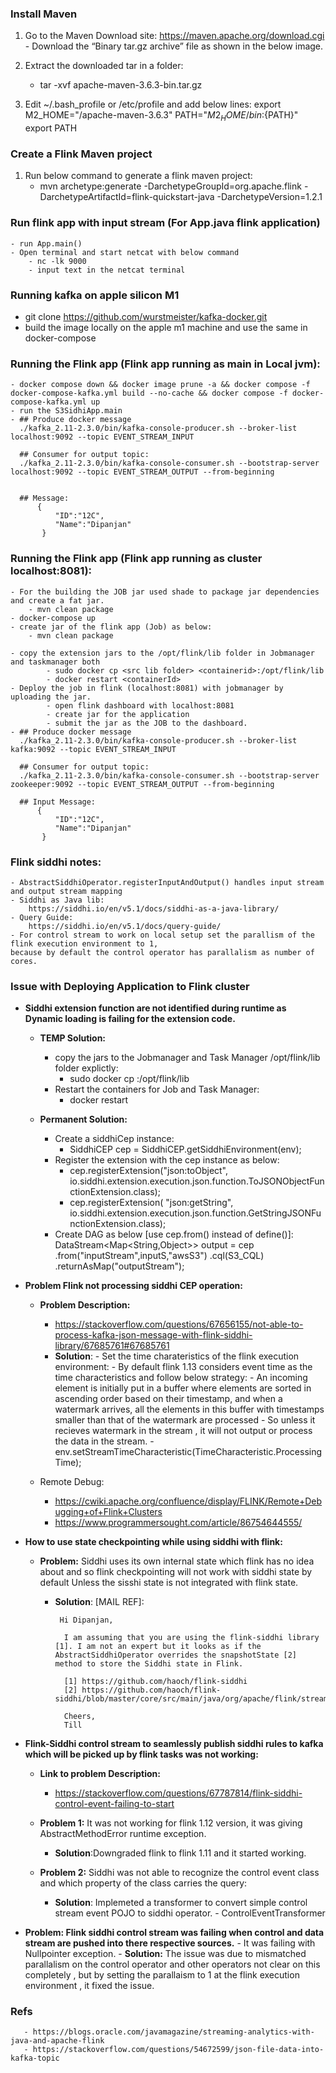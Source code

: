### Install Maven
1) Go to the Maven Download site: https://maven.apache.org/download.cgi
		- Download the “Binary tar.gz archive” file as shown in the below image.
2) Extract the downloaded tar in a folder:
	- tar -xvf apache-maven-3.6.3-bin.tar.gz

3) Edit ~/.bash_profile or /etc/profile and add below lines:
	export M2_HOME="<path to maven>/apache-maven-3.6.3"
	PATH="${M2_HOME}/bin:${PATH}"
	export PATH

### Create a Flink Maven project
1) Run below command to generate a flink maven project:
	 -  mvn archetype:generate 
		-DarchetypeGroupId=org.apache.flink 
		-DarchetypeArtifactId=flink-quickstart-java 
		-DarchetypeVersion=1.2.1
		
   
### Run flink app with input stream (For App.java flink application)
    - run App.main()
    - Open terminal and start netcat with below command
        - nc -lk 9000
        - input text in the netcat terminal
   

### Running kafka on apple silicon M1
- git clone https://github.com/wurstmeister/kafka-docker.git
- build the image locally on the apple m1 machine and use the same in docker-compose

### Running the Flink app (Flink app running as main in Local jvm):
    - docker compose down && docker image prune -a && docker compose -f docker-compose-kafka.yml build --no-cache && docker compose -f docker-compose-kafka.yml up
    - run the S3SidhiApp.main
    - ## Produce docker message
      ./kafka_2.11-2.3.0/bin/kafka-console-producer.sh --broker-list localhost:9092 --topic EVENT_STREAM_INPUT
      
      ## Consumer for output topic:
      ./kafka_2.11-2.3.0/bin/kafka-console-consumer.sh --bootstrap-server localhost:9092 --topic EVENT_STREAM_OUTPUT --from-beginning
      
      
      ## Message:
          {
              "ID":"12C",
              "Name":"Dipanjan"
           }


### Running the Flink app (Flink app running as cluster localhost:8081):
    - For the building the JOB jar used shade to package jar dependencies and create a fat jar.
        - mvn clean package
    - docker-compose up
    - create jar of the flink app (Job) as below:
        - mvn clean package
    
    - copy the extension jars to the /opt/flink/lib folder in Jobmanager and taskmanager both
            - sudo docker cp <src lib folder> <containerid>:/opt/flink/lib
            - docker restart <containerId>
    - Deploy the job in flink (localhost:8081) with jobmanager by uploading the jar.
            - open flink dashboard with localhost:8081
            - create jar for the application
            - submit the jar as the JOB to the dashboard.
    - ## Produce docker message
      ./kafka_2.11-2.3.0/bin/kafka-console-producer.sh --broker-list kafka:9092 --topic EVENT_STREAM_INPUT
      
      ## Consumer for output topic:
      ./kafka_2.11-2.3.0/bin/kafka-console-consumer.sh --bootstrap-server zookeeper:9092 --topic EVENT_STREAM_OUTPUT --from-beginning  
      
      ## Input Message:
          {
              "ID":"12C",
              "Name":"Dipanjan"
           }
   
### Flink siddhi notes:
    - AbstractSiddhiOperator.registerInputAndOutput() handles input stream and output stream mapping
    - Siddhi as Java lib:
        https://siddhi.io/en/v5.1/docs/siddhi-as-a-java-library/ 
    - Query Guide:
        https://siddhi.io/en/v5.1/docs/query-guide/   
    - For control stream to work on local setup set the parallism of the flink execution environment to 1, 
    because by default the control operator has parallalism as number of cores.    
           
### Issue with Deploying Application to Flink cluster
   - **Siddhi extension function are not identified during runtime as Dynamic loading is failing for the extension code.**
    
        - **TEMP Solution:**
            - copy the jars to the Jobmanager and Task Manager /opt/flink/lib folder explictly:
                - sudo docker cp <src lib folder> <containerid>:/opt/flink/lib
            - Restart the containers for Job and Task Manager:
                - docker restart <containerId>
    
        - **Permanent Solution:**
            - Create a siddhiCep instance:
                - SiddhiCEP cep = SiddhiCEP.getSiddhiEnvironment(env);
            - Register the extension with the cep instance as below:
                - cep.registerExtension("json:toObject", io.siddhi.extension.execution.json.function.ToJSONObjectFunctionExtension.class);
                - cep.registerExtension( "json:getString", io.siddhi.extension.execution.json.function.GetStringJSONFunctionExtension.class);
            - Create DAG as below [use cep.from() instead of define()]:
                 DataStream<Map<String,Object>> output = cep
                                .from("inputStream",inputS,"awsS3")
                                .cql(S3_CQL)
                                .returnAsMap("outputStream");  
                                
   - **Problem Flink not processing siddhi CEP operation:**
        - **Problem Description:**
            - https://stackoverflow.com/questions/67656155/not-able-to-process-kafka-json-message-with-flink-siddhi-library/67685761#67685761
            - **Solution**:
                    - Set the time charateristics of the flink execution environment:
                            - By default flink 1.13 considers event time as the time characteristics and follow below strategy:
                                    - An incoming element is initially put in a buffer where elements are sorted in ascending order based on their timestamp, and when a watermark arrives, all the elements in this buffer with timestamps smaller than that of the watermark are processed
                                    - So unless it recieves watermark in the stream , it will not output or process the data in the stream.
                            - env.setStreamTimeCharacteristic(TimeCharacteristic.ProcessingTime);  

        - Remote Debug:
            - https://cwiki.apache.org/confluence/display/FLINK/Remote+Debugging+of+Flink+Clusters
            - https://www.programmersought.com/article/86754644555/
            
   - **How to use state checkpointing while using siddhi with flink:**
        - **Problem:** Siddhi uses its own internal state which flink has no idea about and so flink checkpointing will not work with siddhi state by default Unless the sisshi state is not integrated with flink state.
            - **Solution**: [MAIL REF]:
                   
                   Hi Dipanjan,
                    
                    I am assuming that you are using the flink-siddhi library [1]. I am not an expert but it looks as if the AbstractSiddhiOperator overrides the snapshotState [2] method to store the Siddhi state in Flink.
                    
                    [1] https://github.com/haoch/flink-siddhi
                    [2] https://github.com/haoch/flink-siddhi/blob/master/core/src/main/java/org/apache/flink/streaming/siddhi/operator/AbstractSiddhiOperator.java#L331
                    
                    Cheers,
                    Till
         
   - **Flink-Siddhi control stream to seamlessly publish siddhi rules to kafka which will be picked up by flink tasks was not working:**
        - **Link to problem Description:**
            - https://stackoverflow.com/questions/67787814/flink-siddhi-control-event-failing-to-start
        
        - **Problem 1:**  It was not working for flink 1.12 version, it was giving AbstractMethodError runtime exception.
        
            - **Solution**:Downgraded flink to flink 1.11 and it started working.
            
        - **Problem 2:** Siddhi was not able to recognize the control event class and which property of the class carries the query:
        
            - **Solution**: Implemeted a transformer to convert simple control stream event POJO to siddhi operator.
                            - ControlEventTransformer
                            
   - **Problem: Flink siddhi control stream was failing when control and data stream are pushed into there respective sources.**
          - It was failing with Nullpointer exception.
          - **Solution:**   The issue was due to mismatched parallalism on the control operator and other operators not 
          clear on this completely , but by setting the parallaism to 1 at the flink execution environment , it fixed the 
          issue.   
               
               
            
                
### Refs
       - https://blogs.oracle.com/javamagazine/streaming-analytics-with-java-and-apache-flink
       - https://stackoverflow.com/questions/54672599/json-file-data-into-kafka-topic
       